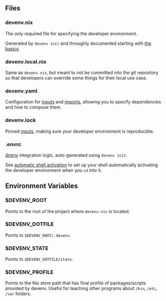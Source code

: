 ## Files

### devenv.nix

The only required file for specifying the developer environment.

Generated by `devenv init` and throughly documented starting with [the basics](./basics.md).

### devenv.local.nix

Same as `devenv.nix`, but meant to not be committed into the git repository
so that developers can override some things for their local use case.

### devenv.yaml

Configuration for [inputs](inputs.md) and [imports](composing-using-imports.md),
allowing you to specify dependencies and how to compose them.

### devenv.lock

Pinned [inputs](inputs.md), making sure your developer environment is reproducible.

### .envrc

[direnv](https://direnv.net) integration logic, auto-generated using `devenv init`.

See [automatic shell activation](automatic-shell-activation.md) to set up your shell
automatically activating the developer environment when you `cd` into it.

## Environment Variables

### $DEVENV_ROOT

Points to the root of the project where `devenv.nix` is located.

### $DEVENV_DOTFILE

Points to `$DEVENV_ROOT/.devenv`.

### $DEVENV_STATE

Points to `$DEVENV_DOTFILE/state`.

### $DEVENV_PROFILE

Points to the Nix store path that has final profile of packages/scripts provided by devenv.
Useful for teaching other programs about `/bin`, `/etc`, `/var` folders.
